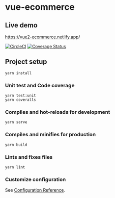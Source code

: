 # vue-ecommerce

## Live demo
https://vue2-ecommerce.netlify.app/

[![CircleCI](https://circleci.com/gh/sunpochin/vue2-ecommerce.svg?style=shield)](https://app.circleci.com/pipelines/github/sunpochin/vue2-ecommerce)
[![Coverage Status](https://coveralls.io/repos/github/sunpochin/vue2-ecommerce/badge.svg?branch=main)](https://coveralls.io/github/sunpochin/vue2-ecommerce?branch=main)

## Project setup
```
yarn install
```
### Unit test and Code coverage
```
yarn test:unit
yarn coveralls
```

### Compiles and hot-reloads for development
```
yarn serve
```

### Compiles and minifies for production
```
yarn build
```

### Lints and fixes files
```
yarn lint
```

### Customize configuration
See [Configuration Reference](https://cli.vuejs.org/config/).
